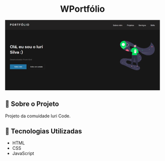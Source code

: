 <h1 align="center">WPortfólio</h1>

<div align="center" id="top">
  <img src="./img/portfolio-design.png" alt="Wood"/>

 
</div>

## 📁 Sobre o Projeto

Projeto da comuidade Iuri Code. 

## 

## 🚀 Tecnologias Utilizadas

- HTML
- CSS
- JavaScript
